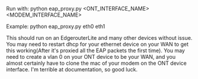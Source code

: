 Run with:
python eap_proxy.py <ONT_INTERFACE_NAME> <MODEM_INTERFACE_NAME>

Example: python eap_proxy.py eth0 eth1

This should run on an EdgerouterLite and many other devices without issue. You may need to restart dhcp for your ethernet device on your WAN to get this working(After it's proxied all the EAP packets the first time). You may need to create a vlan 0 on your ONT device to be your WAN, and you almost certainly have to clone the mac of your modem on the ONT device interface. I'm terrible at documentation, so good luck.
